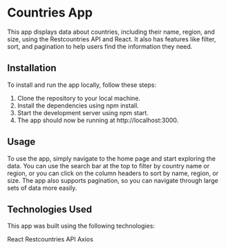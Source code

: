 # Countries App
This app displays data about countries, including their name, region, and size, using the Restcountries API and React. It also has features like filter, sort, and pagination to help users find the information they need.

## Installation
To install and run the app locally, follow these steps:

1. Clone the repository to your local machine.
2. Install the dependencies using npm install.
3. Start the development server using npm start.
4. The app should now be running at http://localhost:3000.

## Usage
To use the app, simply navigate to the home page and start exploring the data. You can use the search bar at the top to filter by country name or region, or you can click on the column headers to sort by name, region, or size. The app also supports pagination, so you can navigate through large sets of data more easily.

## Technologies Used
This app was built using the following technologies:

React
Restcountries API
Axios
